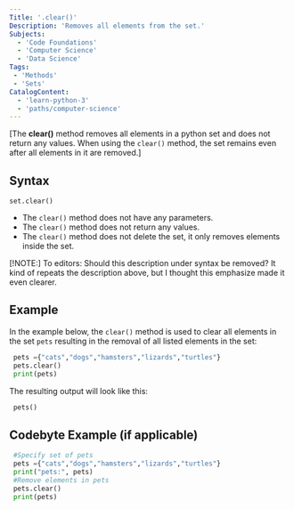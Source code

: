 ```yaml
---
Title: '.clear()' 
Description: 'Removes all elements from the set.'
Subjects: 
  - 'Code Foundations'
  - 'Computer Science'
  - 'Data Science'
Tags:
 - 'Methods'
 - 'Sets'
CatalogContent: 
  - 'learn-python-3'
  - 'paths/computer-science'
---
```


[The **clear()** method removes all elements in a python set and does not return any values. When using the `clear()` method, the set remains even after all elements in it are removed.]

## Syntax

`set.clear()`

- The `clear()` method does not have any parameters.
- The `clear()` method does not return any values.
- The `clear()` method does not delete the set, it only removes elements inside the set.

[!NOTE:] To editors: Should this description under syntax be removed? It kind of repeats the description above, but I thought this emphasize made it even clearer.

## Example
In the example below, the `clear()` method is used to clear all elements in the set `pets` resulting in the removal of all listed elements in the set:
```py
 pets ={"cats","dogs","hamsters","lizards","turtles"}
 pets.clear()
 print(pets)
```
The resulting output will look like this:
```py
 pets()
```

## Codebyte Example (if applicable)
```py 
 #Specify set of pets
 pets ={"cats","dogs","hamsters","lizards","turtles"}
 print("pets:", pets)
 #Remove elements in pets
 pets.clear()
 print(pets)
 ```